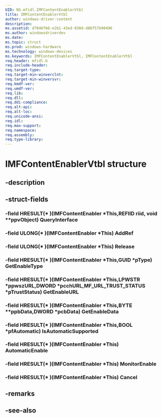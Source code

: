 ```yaml
---
UID: NS.mfidl.IMFContentEnablerVtbl
title: IMFContentEnablerVtbl
author: windows-driver-content
description: 
ms.assetid: d7046fb6-e2b1-43ed-930d-d86f57b90496
ms.author: windowsdriverdev
ms.date: 
ms.topic: struct
ms.prod: windows-hardware
ms.technology: windows-devices
ms.keywords: IMFContentEnablerVtbl, IMFContentEnablerVtbl
req.header: mfidl.h
req.include-header:
req.target-type:
req.target-min-winverclnt:
req.target-min-winversvr:
req.kmdf-ver:
req.umdf-ver:
req.lib:
req.dll:
req.ddi-compliance:
req.alt-api:
req.alt-loc:
req.unicode-ansi:
req.idl:
req.max-support:
req.namespace:
req.assembly:
req.type-library:
---
```


# IMFContentEnablerVtbl structure

## -description



## -struct-fields

### -field HRESULT(* )(IMFContentEnabler *This,REFIID riid, void **ppvObject) QueryInterface			
 	
### -field ULONG(* )(IMFContentEnabler *This) AddRef			
 	
### -field ULONG(* )(IMFContentEnabler *This) Release			
 	
### -field HRESULT(* )(IMFContentEnabler *This,GUID *pType) GetEnableType			
 	
### -field HRESULT(* )(IMFContentEnabler *This,LPWSTR *ppwszURL,DWORD *pcchURL,MF_URL_TRUST_STATUS *pTrustStatus) GetEnableURL			
 	
### -field HRESULT(* )(IMFContentEnabler *This,BYTE **ppbData,DWORD *pcbData) GetEnableData			
 	
### -field HRESULT(* )(IMFContentEnabler *This,BOOL *pfAutomatic) IsAutomaticSupported			
 	
### -field HRESULT(* )(IMFContentEnabler *This) AutomaticEnable			
 	
### -field HRESULT(* )(IMFContentEnabler *This) MonitorEnable			
 	
### -field HRESULT(* )(IMFContentEnabler *This) Cancel			
 	
## -remarks

## -see-also